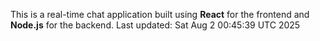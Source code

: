 This is a real-time chat application built using **React** for the frontend and **Node.js** for the backend.
Last updated: Sat Aug  2 00:45:39 UTC 2025
